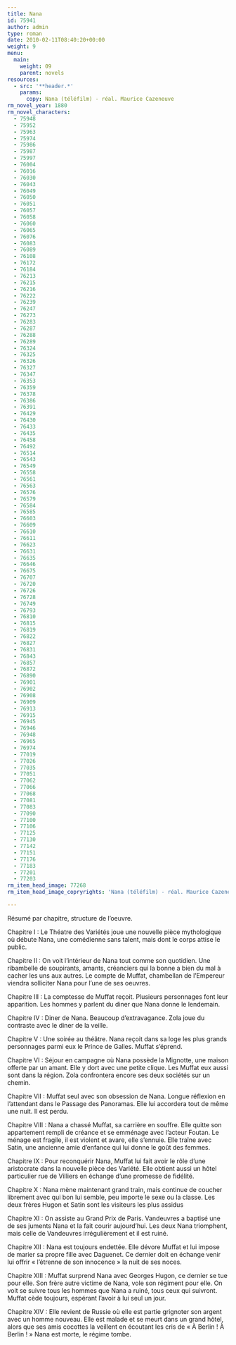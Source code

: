 ```yaml
---
title: Nana
id: 75941
author: admin
type: roman
date: 2010-02-11T08:40:20+00:00
weight: 9
menu:
  main:
    weight: 09
    parent: novels
resources:
  - src: '**header.*'
    params:
      copy: Nana (téléfilm) - réal. Maurice Cazeneuve
rm_novel_year: 1880
rm_novel_characters:
  - 75948
  - 75952
  - 75963
  - 75974
  - 75986
  - 75987
  - 75997
  - 76004
  - 76016
  - 76030
  - 76043
  - 76049
  - 76050
  - 76051
  - 76057
  - 76058
  - 76060
  - 76065
  - 76076
  - 76083
  - 76089
  - 76108
  - 76172
  - 76184
  - 76213
  - 76215
  - 76216
  - 76222
  - 76239
  - 76247
  - 76273
  - 76283
  - 76287
  - 76288
  - 76289
  - 76324
  - 76325
  - 76326
  - 76327
  - 76347
  - 76353
  - 76359
  - 76378
  - 76386
  - 76391
  - 76429
  - 76430
  - 76433
  - 76435
  - 76458
  - 76492
  - 76514
  - 76543
  - 76549
  - 76558
  - 76561
  - 76563
  - 76576
  - 76579
  - 76584
  - 76585
  - 76603
  - 76609
  - 76610
  - 76611
  - 76623
  - 76631
  - 76635
  - 76646
  - 76675
  - 76707
  - 76720
  - 76726
  - 76728
  - 76749
  - 76793
  - 76810
  - 76815
  - 76819
  - 76822
  - 76827
  - 76831
  - 76843
  - 76857
  - 76872
  - 76890
  - 76901
  - 76902
  - 76908
  - 76909
  - 76913
  - 76915
  - 76945
  - 76946
  - 76948
  - 76965
  - 76974
  - 77019
  - 77026
  - 77035
  - 77051
  - 77062
  - 77066
  - 77068
  - 77081
  - 77083
  - 77090
  - 77100
  - 77106
  - 77125
  - 77130
  - 77142
  - 77151
  - 77176
  - 77183
  - 77201
  - 77203
rm_item_head_image: 77268
rm_item_head_image_copryrights: 'Nana (téléfilm) - réal. Maurice Cazeneuve'

---
```

Résumé par chapitre, structure de l&rsquo;oeuvre.

Chapitre I : Le Théatre des Variétés joue une nouvelle pièce mythologique où débute Nana, une comédienne sans talent, mais dont le corps attise le public.

Chapitre II : On voit l&rsquo;intérieur de Nana tout comme son quotidien. Une ribambelle de soupirants, amants, créanciers qui la bonne a bien du mal à cacher les uns aux autres. Le compte de Muffat, chambellan de l&rsquo;Empereur viendra solliciter Nana pour l&rsquo;une de ses oeuvres.

Chapitre III : La comptesse de Muffat reçoit. Plusieurs personnages font leur apparition. Les hommes y parlent du diner que Nana donne le lendemain.

Chapitre IV : Diner de Nana. Beaucoup d&rsquo;extravagance. Zola joue du contraste avec le diner de la veille.

Chapitre V : Une soirée au théâtre. Nana reçoit dans sa loge les plus grands personnages parmi eux le Prince de Galles. Muffat s&rsquo;éprend.

Chapitre VI : Séjour en campagne où Nana possède la Mignotte, une maison offerte par un amant. Elle y dort avec une petite clique. Les Muffat eux aussi sont dans la région. Zola confrontera encore ses deux sociétés sur un chemin.

Chapitre VII : Muffat seul avec son obsession de Nana. Longue réflexion en l&rsquo;attendant dans le Passage des Panoramas. Elle lui accordera tout de même une nuit. Il est perdu.

Chapitre VIII : Nana a chassé Muffat, sa carrière en souffre. Elle quitte son appartement rempli de créance et se emménage avec l&rsquo;acteur Foutan. Le ménage est fragile, il est violent et avare, elle s&rsquo;ennuie. Elle traîne avec Satin, une ancienne amie d&rsquo;enfance qui lui donne le goût des femmes.

Chapitre IX : Pour reconquérir Nana, Muffat lui fait avoir le rôle d&rsquo;une aristocrate dans la nouvelle pièce des Variété. Elle obtient aussi un hôtel particulier rue de Villiers en échange d&rsquo;une promesse de fidélité.

Chapitre X : Nana mène maintenant grand train, mais continue de coucher librement avec qui bon lui semble, peu importe le sexe ou la classe. Les deux frères Hugon et Satin sont les visiteurs les plus assidus

Chapitre XI : On assiste au Grand Prix de Paris. Vandeuvres a baptisé une de ses juments Nana et la fait courir aujourd&rsquo;hui. Les deux Nana triomphent, mais celle de Vandeuvres irrégulièrement et il est ruiné.

Chapitre XII : Nana est toujours endettée. Elle dévore Muffat et lui impose de marier sa propre fille avec Daguenet. Ce dernier doit en échange venir lui offrir &laquo;&nbsp;l&rsquo;étrenne de son innocence&nbsp;&raquo; la nuit de ses noces.

Chapitre XIII : Muffat surprend Nana avec Georges Hugon, ce dernier se tue pour elle. Son frère autre victime de Nana, vole son régiment pour elle. On voit se suivre tous les hommes que Nana a ruiné, tous ceux qui suivront. Muffat cède toujours, espérant l&rsquo;avoir à lui seul un jour.

Chapitre XIV : Elle revient de Russie où elle est partie grignoter son argent avec un homme nouveau. Elle est malade et se meurt dans un grand hôtel, alors que ses amis cocottes la veillent en écoutant les cris de &laquo;&nbsp;À Berlin ! À Berlin !&nbsp;&raquo; Nana est morte, le régime tombe.